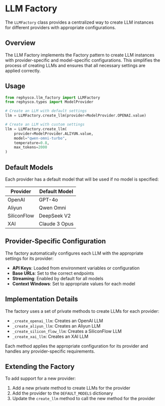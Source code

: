 # LLM Factory

The `LLMFactory` class provides a centralized way to create LLM instances for different providers with appropriate configurations.

## Overview

The LLM Factory implements the Factory pattern to create LLM instances with provider-specific and model-specific configurations. This simplifies the process of creating LLMs and ensures that all necessary settings are applied correctly.

## Usage

```python
from rephysco.llm_factory import LLMFactory
from rephysco.types import ModelProvider

# Create an LLM with default settings
llm = LLMFactory.create_llm(provider=ModelProvider.OPENAI.value)

# Create an LLM with custom settings
llm = LLMFactory.create_llm(
    provider=ModelProvider.ALIYUN.value,
    model="qwen-omni-turbo",
    temperature=0.8,
    max_tokens=2000
)
```

## Default Models

Each provider has a default model that will be used if no model is specified:

| Provider | Default Model |
|----------|---------------|
| OpenAI | GPT-4o |
| Aliyun | Qwen Omni |
| SiliconFlow | DeepSeek V2 |
| XAI | Claude 3 Opus |

## Provider-Specific Configuration

The factory automatically configures each LLM with the appropriate settings for its provider:

- **API Keys**: Loaded from environment variables or configuration
- **Base URLs**: Set to the correct endpoints
- **Streaming**: Enabled by default for all models
- **Context Windows**: Set to appropriate values for each model

## Implementation Details

The factory uses a set of private methods to create LLMs for each provider:

- `_create_openai_llm`: Creates an OpenAI LLM
- `_create_aliyun_llm`: Creates an Aliyun LLM
- `_create_silicon_flow_llm`: Creates a SiliconFlow LLM
- `_create_xai_llm`: Creates an XAI LLM

Each method applies the appropriate configuration for its provider and handles any provider-specific requirements.

## Extending the Factory

To add support for a new provider:

1. Add a new private method to create LLMs for the provider
2. Add the provider to the `DEFAULT_MODELS` dictionary
3. Update the `create_llm` method to call the new method for the provider